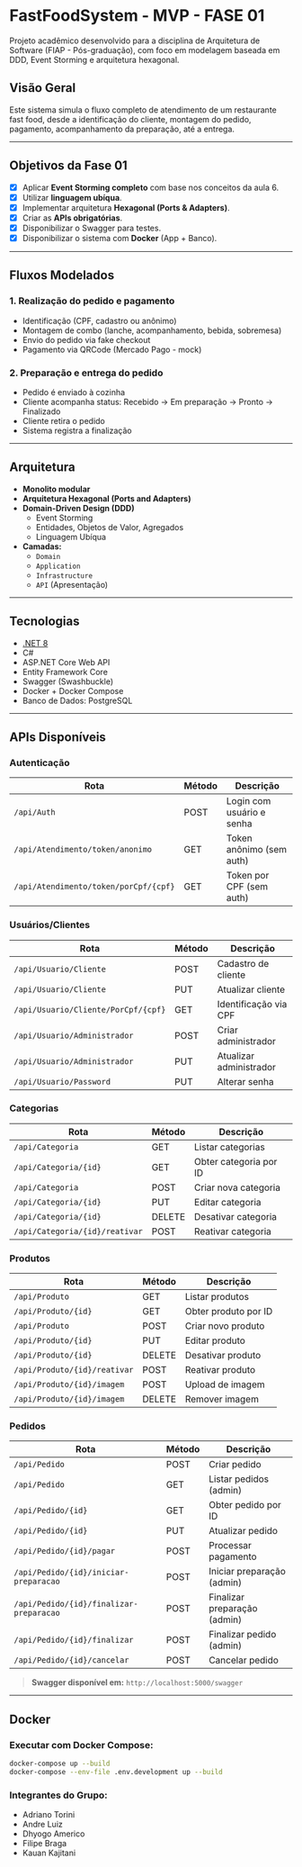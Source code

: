 # FastFoodSystem - MVP - FASE 01
Projeto acadêmico desenvolvido para a disciplina de Arquitetura de Software (FIAP - Pós-graduação), com foco em modelagem baseada em DDD, Event Storming e arquitetura hexagonal.

## Visão Geral

Este sistema simula o fluxo completo de atendimento de um restaurante fast food, desde a identificação do cliente, montagem do pedido, pagamento, acompanhamento da preparação, até a entrega.

---

## Objetivos da Fase 01

- [x] Aplicar **Event Storming completo** com base nos conceitos da aula 6.
- [x] Utilizar **linguagem ubíqua**.
- [x] Implementar arquitetura **Hexagonal (Ports & Adapters)**.
- [x] Criar as **APIs obrigatórias**.
- [x] Disponibilizar o Swagger para testes.
- [x] Disponibilizar o sistema com **Docker** (App + Banco).

---

## Fluxos Modelados

### 1. Realização do pedido e pagamento
- Identificação (CPF, cadastro ou anônimo)
- Montagem de combo (lanche, acompanhamento, bebida, sobremesa)
- Envio do pedido via fake checkout
- Pagamento via QRCode (Mercado Pago - mock)

### 2. Preparação e entrega do pedido
- Pedido é enviado à cozinha
- Cliente acompanha status: Recebido → Em preparação → Pronto → Finalizado
- Cliente retira o pedido
- Sistema registra a finalização

---

## Arquitetura

- **Monolito modular**
- **Arquitetura Hexagonal (Ports and Adapters)**
- **Domain-Driven Design (DDD)**
  - Event Storming
  - Entidades, Objetos de Valor, Agregados
  - Linguagem Ubíqua
- **Camadas:**
  - `Domain`
  - `Application`
  - `Infrastructure`
  - `API` (Apresentação)

---

## Tecnologias

- [.NET 8](https://dotnet.microsoft.com/en-us/)
- C#
- ASP.NET Core Web API
- Entity Framework Core
- Swagger (Swashbuckle)
- Docker + Docker Compose
- Banco de Dados: PostgreSQL
---

## APIs Disponíveis

### Autenticação
| Rota                                | Método | Descrição                               |
|-------------------------------------|--------|-----------------------------------------|
| `/api/Auth`                         | POST   | Login com usuário e senha               |
| `/api/Atendimento/token/anonimo`    | GET    | Token anônimo (sem auth)                |
| `/api/Atendimento/token/porCpf/{cpf}` | GET  | Token por CPF (sem auth)                |

### Usuários/Clientes
| Rota                                | Método | Descrição                               |
|-------------------------------------|--------|-----------------------------------------|
| `/api/Usuario/Cliente`              | POST   | Cadastro de cliente                     |
| `/api/Usuario/Cliente`              | PUT    | Atualizar cliente                       |
| `/api/Usuario/Cliente/PorCpf/{cpf}` | GET    | Identificação via CPF                   |
| `/api/Usuario/Administrador`        | POST   | Criar administrador                     |
| `/api/Usuario/Administrador`        | PUT    | Atualizar administrador                 |
| `/api/Usuario/Password`             | PUT    | Alterar senha                           |

### Categorias
| Rota                                | Método | Descrição                               |
|-------------------------------------|--------|-----------------------------------------|
| `/api/Categoria`                    | GET    | Listar categorias                       |
| `/api/Categoria/{id}`               | GET    | Obter categoria por ID                  |
| `/api/Categoria`                    | POST   | Criar nova categoria                    |
| `/api/Categoria/{id}`               | PUT    | Editar categoria                        |
| `/api/Categoria/{id}`               | DELETE | Desativar categoria                     |
| `/api/Categoria/{id}/reativar`      | POST   | Reativar categoria                      |

### Produtos
| Rota                                | Método | Descrição                               |
|-------------------------------------|--------|-----------------------------------------|
| `/api/Produto`                      | GET    | Listar produtos                         |
| `/api/Produto/{id}`                 | GET    | Obter produto por ID                    |
| `/api/Produto`                      | POST   | Criar novo produto                      |
| `/api/Produto/{id}`                 | PUT    | Editar produto                          |
| `/api/Produto/{id}`                 | DELETE | Desativar produto                       |
| `/api/Produto/{id}/reativar`        | POST   | Reativar produto                        |
| `/api/Produto/{id}/imagem`          | POST   | Upload de imagem                        |
| `/api/Produto/{id}/imagem`          | DELETE | Remover imagem                          |

### Pedidos
| Rota                                      | Método | Descrição                               |
|-------------------------------------------|--------|-----------------------------------------|
| `/api/Pedido`                             | POST   | Criar pedido                            |
| `/api/Pedido`                             | GET    | Listar pedidos (admin)                  |
| `/api/Pedido/{id}`                        | GET    | Obter pedido por ID                     |
| `/api/Pedido/{id}`                        | PUT    | Atualizar pedido                        |
| `/api/Pedido/{id}/pagar`                  | POST   | Processar pagamento                     |
| `/api/Pedido/{id}/iniciar-preparacao`     | POST   | Iniciar preparação (admin)              |
| `/api/Pedido/{id}/finalizar-preparacao`   | POST   | Finalizar preparação (admin)            |
| `/api/Pedido/{id}/finalizar`              | POST   | Finalizar pedido (admin)                |
| `/api/Pedido/{id}/cancelar`               | POST   | Cancelar pedido                         |

> **Swagger disponível em:** `http://localhost:5000/swagger`

---

## Docker

### Executar com Docker Compose:

```bash
docker-compose up --build
docker-compose --env-file .env.development up --build
```

### Integrantes do Grupo:
- Adriano Torini
- Andre Luiz
- Dhyogo Americo
- Filipe Braga
- Kauan Kajitani